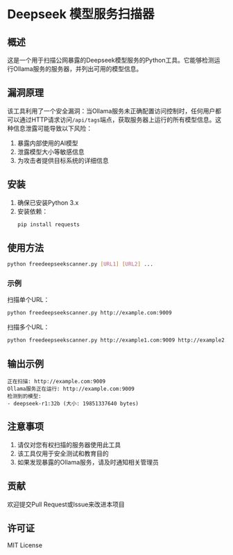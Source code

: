 # Deepseek 模型服务扫描器

## 概述
这是一个用于扫描公网暴露的Deepseek模型服务的Python工具。它能够检测运行Ollama服务的服务器，并列出可用的模型信息。

## 漏洞原理
该工具利用了一个安全漏洞：当Ollama服务未正确配置访问控制时，任何用户都可以通过HTTP请求访问`/api/tags`端点，获取服务器上运行的所有模型信息。这种信息泄露可能导致以下风险：
1. 暴露内部使用的AI模型
2. 泄露模型大小等敏感信息
3. 为攻击者提供目标系统的详细信息

## 安装
1. 确保已安装Python 3.x
2. 安装依赖：
   ```bash
   pip install requests
   ```

## 使用方法
```bash
python freedeepseekscanner.py [URL1] [URL2] ...
```

### 示例
扫描单个URL：
```bash
python freedeepseekscanner.py http://example.com:9009
```

扫描多个URL：
```bash
python freedeepseekscanner.py http://example1.com:9009 http://example2.com:11434
```

## 输出示例
```
正在扫描: http://example.com:9009
Ollama服务正在运行: http://example.com:9009
检测到的模型:
- deepseek-r1:32b (大小: 19851337640 bytes)
```

## 注意事项
1. 请仅对您有权扫描的服务器使用此工具
2. 该工具仅用于安全测试和教育目的
3. 如果发现暴露的Ollama服务，请及时通知相关管理员

## 贡献
欢迎提交Pull Request或Issue来改进本项目

## 许可证
MIT License
